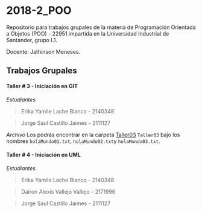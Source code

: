 # 2018-2_POO

Repositorio para trabajos grupales de la materia de Programación Orientada a Objetos (POO) - 22951 impartida en la Universidad Industrial de Santander, grupo L1.

Docente: Jathinson Meneses.

## Trabajos Grupales

#### Taller # 3 - Iniciación en GIT
*Estudiantes*
>Erika Yamile Lache Blanco - 2140348

>Jorge Saul Castillo Jaimes - 2111127

*Archivo* Los podrás encontrar en la carpeta [Taller03](www.google.com.co) `Taller03` bajo los nombres `holaMundo01.txt`, `holaMundo02.txt`y `holaMundo03.txt`.

#### Taller # 4 - Iniciación en UML
*Estudiantes*
>Erika Yamile Lache Blanco - 2140348

>Dairon Alexis Vallejo Vallejo - 2171996

>Jorge Saul Castillo Jaimes - 2111127
